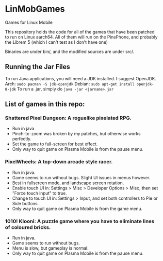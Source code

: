 # LinMobGames
Games for Linux Mobile

This repository holds the code for all of the games that have been patched to run on Linux aarch64.
All of them will run on the PinePhone, and probably the Librem 5 (which I can't test as I don't have one)

Binaries are under bin/, and the modified sources are under src/.

## Running the Jar Files
To run Java applications, you will need a JDK installed. I suggest OpenJDK.
Arch: `sudo pacman -S jdk-openjdk`
Debian: `sudo apt-get install openjdk-8-jdk`
To run a .jar, simply do `java -jar <jarname>.jar`

## List of games in this repo:
### Shattered Pixel Dungeon: A roguelike pixelated RPG.
- Run in java
- Pinch-to-zoom was broken by my patches, but otherwise works perfectly. 
- Set the game to full-screen for best effect. 
- Only way to quit game on Plasma Mobile is from the pause menu.

### PixelWheels: A top-down arcade style racer.
- Run in java.
- Game seems to run without bugs. Slight UI issues in menus however.
- Best in fullscreen mode, and landscape screen rotation.
- Enable touch UI in: Settings > Misc > Developer Options > Misc, then set "Force touch input" to true.
- Change to touch UI in: Settings > Input, and set both controllers to Pie or Side buttons.
- Only way to quit game on Plasma Mobile is from the game menu.

### 1010! Klooni: A puzzle game where you have to eliminate lines of coloured bricks.
- Run in java.
- Game seems to run without bugs.
- Menu is slow, but gameplay is normal.
- Only way to quit game on Plasma Mobile is from the pause menu.
